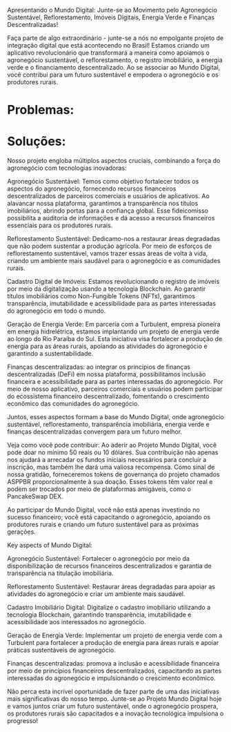 Apresentando o Mundo Digital: Junte-se ao Movimento pelo Agronegócio Sustentável, Reflorestamento, Imóveis Digitais, Energia Verde e Finanças Descentralizadas!

Faça parte de algo extraordinário - junte-se a nós no empolgante projeto de integração digital que está acontecendo no Brasil! Estamos criando um aplicativo revolucionário que transformará a maneira como apoiamos o agronegócio sustentável, o reflorestamento, o registro imobiliário, a energia verde e o financiamento descentralizado. Ao se associar ao Mundo Digital, você contribui para um futuro sustentável e empodera o agronegócio e os produtores rurais.

# Problemas: 

# Soluções:

Nosso projeto engloba múltiplos aspectos cruciais, combinando a força do agronegócio com tecnologias inovadoras:

Agronegócio Sustentável: Temos como objetivo fortalecer todos os aspectos do agronegócio, fornecendo recursos financeiros descentralizados de parceiros comerciais e usuários de aplicativos. Ao alavancar nossa plataforma, garantimos a transparência nos títulos imobiliários, abrindo portas para a confiança global. Esse fideicomisso possibilita a auditoria de informações e dá acesso a recursos financeiros essenciais para os produtores rurais.

Reflorestamento Sustentável: Dedicamo-nos a restaurar áreas degradadas que não podem sustentar a produção agrícola. Por meio de esforços de reflorestamento sustentável, vamos trazer essas áreas de volta à vida, criando um ambiente mais saudável para o agronegócio e as comunidades rurais.

Cadastro Digital de Imóveis: Estamos revolucionando o registro de imóveis por meio da digitalização usando a tecnologia Blockchain. Ao garantir títulos imobiliários como Non-Fungible Tokens (NFTs), garantimos transparência, imutabilidade e acessibilidade para as partes interessadas do agronegócio em todo o mundo.

Geração de Energia Verde: Em parceria com a Turbulent, empresa pioneira em energia hidrelétrica, estamos implantando um projeto de energia verde ao longo do Rio Paraíba do Sul. Esta iniciativa visa fortalecer a produção de energia para as áreas rurais, apoiando as atividades do agronegócio e garantindo a sustentabilidade.

Finanças descentralizadas: ao integrar os princípios de finanças descentralizadas (DeFi) em nossa plataforma, possibilitamos inclusão financeira e acessibilidade para as partes interessadas do agronegócio. Por meio de nosso aplicativo, parceiros comerciais e usuários podem participar do ecossistema financeiro descentralizado, fomentando o crescimento econômico das comunidades do agronegócio.

Juntos, esses aspectos formam a base do Mundo Digital, onde agronegócio sustentável, reflorestamento, transparência imobiliária, energia verde e finanças descentralizadas convergem para um futuro melhor.

Veja como você pode contribuir: Ao aderir ao Projeto Mundo Digital, você pode doar no mínimo 50 reais ou 10 dólares. Sua contribuição não apenas nos ajudará a arrecadar os fundos iniciais necessários para concluir a inscrição, mas também lhe dará uma valiosa recompensa. Como sinal de nossa gratidão, forneceremos tokens de governança do projeto chamados ASPPBR proporcionalmente à sua doação. Esses tokens têm valor real e podem ser trocados por meio de plataformas amigáveis, como o PancakeSwap DEX.

Ao participar do Mundo Digital, você não está apenas investindo no sucesso financeiro; você está capacitando o agronegócio, apoiando os produtores rurais e criando um futuro sustentável para as próximas gerações.

Key aspects of Mundo Digital:

Agronegócio Sustentável: Fortalecer o agronegócio por meio da disponibilização de recursos financeiros descentralizados e garantia de transparência na titulação imobiliária.

Reflorestamento Sustentável: Restaurar áreas degradadas para apoiar as atividades do agronegócio e criar um ambiente mais saudável.

Cadastro Imobiliário Digital: Digitalize o cadastro imobiliário utilizando a tecnologia Blockchain, garantindo transparência, imutabilidade e acessibilidade aos interessados ​​no agronegócio.

Geração de Energia Verde: Implementar um projeto de energia verde com a Turbulent para fortalecer a produção de energia para áreas rurais e apoiar práticas sustentáveis ​​de agronegócio.

Finanças descentralizadas: promova a inclusão e acessibilidade financeira por meio de princípios financeiros descentralizados, capacitando as partes interessadas do agronegócio e impulsionando o crescimento econômico.

Não perca esta incrível oportunidade de fazer parte de uma das iniciativas mais significativas do nosso tempo. Junte-se ao Projeto Mundo Digital hoje e vamos juntos criar um futuro sustentável, onde o agronegócio prospera, os produtores rurais são capacitados e a inovação tecnológica impulsiona o progresso!





